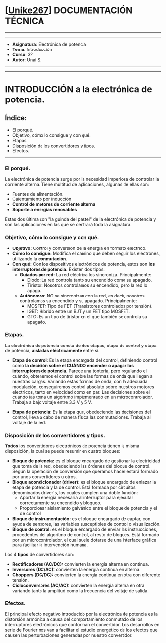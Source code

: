 # [[Unike267](https://github.com/Unike267)] DOCUMENTACIÓN TÉCNICA
---
---

- **Asignatura**: Electrónica de potencia
- **Tema**: Introducción
- **Curso**: 3º 
- **Autor**: Unai S.

---
---

# INTRODUCCIÓN a la electrónica de potencia.

## Índice:
- El porqué.
- Objetivo, cómo lo consigue y con qué.
- Etapas
- Disposición de los convertidores y tipos.
- Efectos.

---
### El porqué.
La electrónica de potencia surge por la necesidad imperiosa de controlar la corriente alterna. Tiene multitud de aplicaciones, algunas de ellas son:

- Fuentes de alimentación.
- Calentamiento por inducción
- **Control de motores de corriente alterna**
- **Soporte a energías renovables**

Estas dos última son "la guinda del pastel" de la electrónica de potencia y son las aplicaciones en las que se centrará toda la asignatura.

### Objetivo, cómo lo consigue y con qué.

- **Objetivo:** Control y conversión de la energía en formato eléctrico.
- **Cómo lo consigue:** Modifica el camino que deben seguir los electrones, utilizando la **conmutación**.
- **Con qué:** Con los dispositivos electrónicos de potencia, estos son **los interruptores de potencia.** Existen dos tipos:
    + **Guiados por red:** La red eléctrica los sincroniza. Principalmente:
        * Diodo: La red controla tanto su encendido como su apagado.
        * Tiristor: Nosotros controlamos su encendido, pero la red lo apaga.
    + **Autónomos:** NO se sincronizan con la red, es decir, nosotros controlamos su encendido y su apagado. Principalmente:
        * MOSFET: Tipo de FET (Transistores controlados por tensión).
        * IGBT: Híbrido entre un BJT y un FET tipo MOSFET.
        * GTO: Es un tipo de tiristor en el que también se controla su apagado. 

### Etapas.

La electrónica de potencia consta de dos etapas, etapa de control y etapa de potencia, **aisladas eléctricamente** entre sí.
- **Etapa de control**: Es la etapa encargada del control, definiendo control como **la decisión sobre el CUÁNDO encender o apagar los interruptores de potencia**.
Parece una tontería, pero regulando el cuándo, obtenemos el control sobre las formas de onda que llegan a nuestras cargas. Variando estas formas de onda, con la adecuada modulación, conseguiremos control absoluto sobre nuestros motores electricos, tanto en velocidad como en par.
Las decisiones sobre el cuándo las toma un algoritmo implementado en un microcontrolador.
Trabaja a bajo voltaje entre 3.3 V y 5 V.

- **Etapa de potencia**: Es la etapa que, obedeciendo las decisiones del control, lleva a cabo de manera física las conmutaciones. 
Trabaja al voltaje de la red.

### Disposición de los convertidores y tipos.

**Todos** los convertidores electrónicos de potencia tienen la misma disposición, la cual se puede resumir en cuatro bloques:
- **Bloque de potencia:** es el bloque encargado de gestionar la electricidad que toma de la red, obedeciendo las órdenes del bloque de control. Según la operación de conversión que queramos hacer estará formado por unos convertidores u otros. 
- **Bloque acondicionador (driver):** es el bloque encargado de enlazar la etapa de potencia y la de control. Está formada por circuitos denominados driver´s, los cuales cumplen una doble función: 
    + Aportar la energía necesaria al interruptor para ejecutar correctamente su encendido y bloqueo. 
    + Proporcionar aislamiento galvánico entre el bloque de potencia y el de control.
- **Bloque de instrumentación:** es el bloque encargado de captar, con ayuda de sensores, las variables susceptibles de control o visualización.
- **Bloque de control:** es el bloque encargado de enviar las instrucciones, procedentes del algoritmo de control, al resto de bloques. Está formado por un microcontrolador, el cual suele dotarse de una interface gráfica para facilitar la intervención humana.

Los 4 **tipos** de convertidores son:
- **Rectificadores (AC/DC):** convierten la energía alterna en continua.
- **Inversores (DC/AC):** convierten la energía continua en alterna.
- **Choppers (DC/DC):** convierten la energía continua en otra con diferente tensión.
- **Cicloconversores (AC/AC):** convierten la energía alterna en otra variando tanto la amplitud como la frecuencia del voltaje de salida.

### Efectos.

El principal efecto negativo introducido por la electrónica de potencia es la distorsión armónica a causa del comportamiento conmutado de los interruptores electrónicos que conforman el convertidor. 
Los desarrollos en serie de Fourier nos van a facilitar el estudio energético de los efectos que causen las perturbaciones generadas por nuestro convertidor. 






